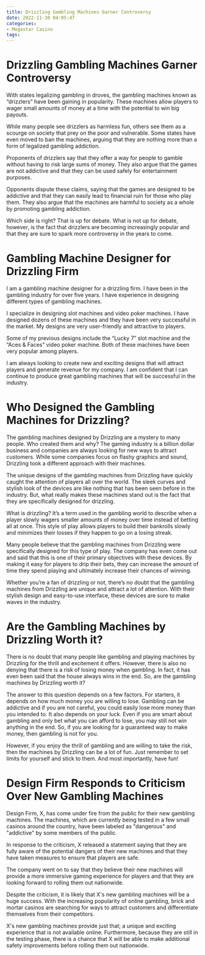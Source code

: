 ```yaml
---
title: Drizzling Gambling Machines Garner Controversy
date: 2022-11-30 04:05:47
categories:
- Megastar Casino
tags:
---
```



#  Drizzling Gambling Machines Garner Controversy

With states legalizing gambling in droves, the gambling machines known as “drizzlers” have been gaining in popularity. These machines allow players to wager small amounts of money at a time with the potential to win big payouts.

While many people see drizzlers as harmless fun, others see them as a scourge on society that prey on the poor and vulnerable. Some states have even moved to ban the machines, arguing that they are nothing more than a form of legalized gambling addiction.

Proponents of drizzlers say that they offer a way for people to gamble without having to risk large sums of money. They also argue that the games are not addictive and that they can be used safely for entertainment purposes.

Opponents dispute these claims, saying that the games are designed to be addictive and that they can easily lead to financial ruin for those who play them. They also argue that the machines are harmful to society as a whole by promoting gambling addiction.

Which side is right? That is up for debate. What is not up for debate, however, is the fact that drizzlers are becoming increasingly popular and that they are sure to spark more controversy in the years to come.

#  Gambling Machine Designer for Drizzling Firm

I am a gambling machine designer for a drizzling firm. I have been in the gambling industry for over five years. I have experience in designing different types of gambling machines.

I specialize in designing slot machines and video poker machines. I have designed dozens of these machines and they have been very successful in the market. My designs are very user-friendly and attractive to players.

Some of my previous designs include the “Lucky 7” slot machine and the “Aces & Faces” video poker machine. Both of these machines have been very popular among players.

I am always looking to create new and exciting designs that will attract players and generate revenue for my company. I am confident that I can continue to produce great gambling machines that will be successful in the industry.

#  Who Designed the Gambling Machines for Drizzling?

The gambling machines designed by Drizzling are a mystery to many people. Who created them and why? The gaming industry is a billion dollar business and companies are always looking for new ways to attract customers. While some companies focus on flashy graphics and sound, Drizzling took a different approach with their machines.

The unique designs of the gambling machines from Drizzling have quickly caught the attention of players all over the world. The sleek curves and stylish look of the devices are like nothing that has been seen before in the industry. But, what really makes these machines stand out is the fact that they are specifically designed for drizzling.

What is drizzling? It’s a term used in the gambling world to describe when a player slowly wagers smaller amounts of money over time instead of betting all at once. This style of play allows players to build their bankrolls slowly and minimizes their losses if they happen to go on a losing streak.

Many people believe that the gambling machines from Drizzling were specifically designed for this type of play. The company has even come out and said that this is one of their primary objectives with these devices. By making it easy for players to drip their bets, they can increase the amount of time they spend playing and ultimately increase their chances of winning.

Whether you’re a fan of drizzling or not, there’s no doubt that the gambling machines from Drizzling are unique and attract a lot of attention. With their stylish design and easy-to-use interface, these devices are sure to make waves in the industry.

#  Are the Gambling Machines by Drizzling Worth it?

There is no doubt that many people like gambling and playing machines by Drizzling for the thrill and excitement it offers. However, there is also no denying that there is a risk of losing money when gambling. In fact, it has even been said that the house always wins in the end. So, are the gambling machines by Drizzling worth it?

The answer to this question depends on a few factors. For starters, it depends on how much money you are willing to lose. Gambling can be addictive and if you are not careful, you could easily lose more money than you intended to. It also depends on your luck. Even if you are smart about gambling and only bet what you can afford to lose, you may still not win anything in the end. So, if you are looking for a guaranteed way to make money, then gambling is not for you.

However, if you enjoy the thrill of gambling and are willing to take the risk, then the machines by Drizzling can be a lot of fun. Just remember to set limits for yourself and stick to them. And most importantly, have fun!

#  Design Firm Responds to Criticism Over New Gambling Machines

Design Firm, X, has come under fire from the public for their new gambling machines. The machines, which are currently being tested in a few small casinos around the country, have been labeled as "dangerous" and "addictive" by some members of the public.

In response to the criticism, X released a statement saying that they are fully aware of the potential dangers of their new machines and that they have taken measures to ensure that players are safe.

The company went on to say that they believe their new machines will provide a more immersive gaming experience for players and that they are looking forward to rolling them out nationwide.

Despite the criticism, it is likely that X's new gambling machines will be a huge success. With the increasing popularity of online gambling, brick and mortar casinos are searching for ways to attract customers and differentiate themselves from their competitors.

X's new gambling machines provide just that; a unique and exciting experience that is not available online. Furthermore, because they are still in the testing phase, there is a chance that X will be able to make additional safety improvements before rolling them out nationwide.